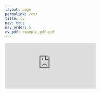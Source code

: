 ```yaml
---
layout: page
permalink: /cv/
title: cv
nav: true
nav_order: 5
cv_pdf: example_pdf.pdf
---
```


<iframe src="https://docs.google.com/gview?url=https://ghltshubh.github.io/assets/pdf/example_pdf.pdf&embedded=true" style="width:auto; height:auto;" frameborder="0"></iframe>
